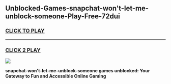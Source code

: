 
## Unblocked-Games-snapchat-won't-let-me-unblock-someone-Play-Free-72dui
<h3>
<a href="https://premium76.site?title=snapchat-won't-let-me-unblock-someone&ref=21A">CLICK TO PLAY</a></h3>
<hr>

<h3>
<a href="https://premium76.site?title=snapchat-won't-let-me-unblock-someone&ref=21A">CLICK 2 PLAY</a>
  
</h3>

<a href="https://premium76.site?title=snapchat-won't-let-me-unblock-someone&ref=21A"><img src="https://clearcache.store/games.png"></a>


**snapchat-won't-let-me-unblock-someone games unblocked: Your Gateway to Fun and Accessible Online Gaming**
